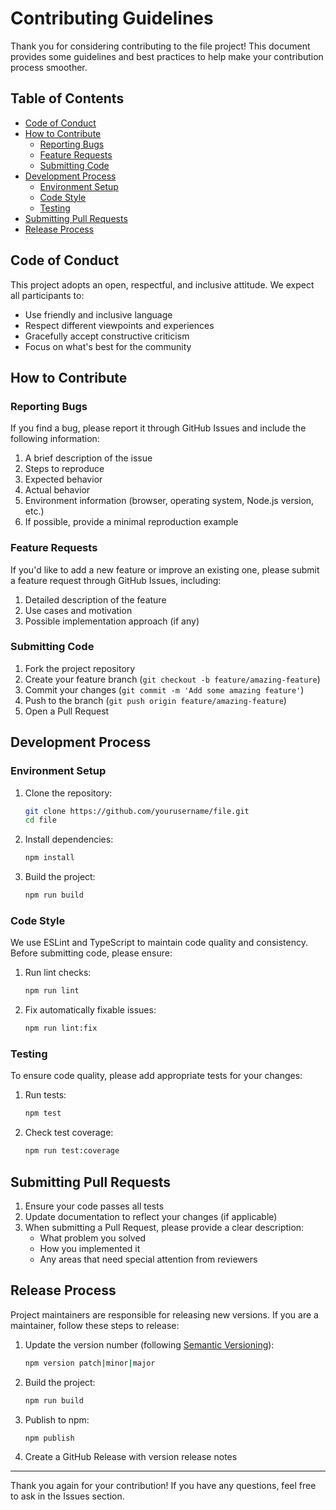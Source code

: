 # Contributing Guidelines

Thank you for considering contributing to the file project! This document provides some guidelines and best practices to help make your contribution process smoother.

## Table of Contents

- [Code of Conduct](#code-of-conduct)
- [How to Contribute](#how-to-contribute)
  - [Reporting Bugs](#reporting-bugs)
  - [Feature Requests](#feature-requests)
  - [Submitting Code](#submitting-code)
- [Development Process](#development-process)
  - [Environment Setup](#environment-setup)
  - [Code Style](#code-style)
  - [Testing](#testing)
- [Submitting Pull Requests](#submitting-pull-requests)
- [Release Process](#release-process)

## Code of Conduct

This project adopts an open, respectful, and inclusive attitude. We expect all participants to:

- Use friendly and inclusive language
- Respect different viewpoints and experiences
- Gracefully accept constructive criticism
- Focus on what's best for the community

## How to Contribute

### Reporting Bugs

If you find a bug, please report it through GitHub Issues and include the following information:

1. A brief description of the issue
2. Steps to reproduce
3. Expected behavior
4. Actual behavior
5. Environment information (browser, operating system, Node.js version, etc.)
6. If possible, provide a minimal reproduction example

### Feature Requests

If you'd like to add a new feature or improve an existing one, please submit a feature request through GitHub Issues, including:

1. Detailed description of the feature
2. Use cases and motivation
3. Possible implementation approach (if any)

### Submitting Code

1. Fork the project repository
2. Create your feature branch (`git checkout -b feature/amazing-feature`)
3. Commit your changes (`git commit -m 'Add some amazing feature'`)
4. Push to the branch (`git push origin feature/amazing-feature`)
5. Open a Pull Request

## Development Process

### Environment Setup

1. Clone the repository:
   ```bash
   git clone https://github.com/yourusername/file.git
   cd file
   ```

2. Install dependencies:
   ```bash
   npm install
   ```

3. Build the project:
   ```bash
   npm run build
   ```

### Code Style

We use ESLint and TypeScript to maintain code quality and consistency. Before submitting code, please ensure:

1. Run lint checks:
   ```bash
   npm run lint
   ```

2. Fix automatically fixable issues:
   ```bash
   npm run lint:fix
   ```

### Testing

To ensure code quality, please add appropriate tests for your changes:

1. Run tests:
   ```bash
   npm test
   ```

2. Check test coverage:
   ```bash
   npm run test:coverage
   ```

## Submitting Pull Requests

1. Ensure your code passes all tests
2. Update documentation to reflect your changes (if applicable)
3. When submitting a Pull Request, please provide a clear description:
   - What problem you solved
   - How you implemented it
   - Any areas that need special attention from reviewers

## Release Process

Project maintainers are responsible for releasing new versions. If you are a maintainer, follow these steps to release:

1. Update the version number (following [Semantic Versioning](https://semver.org/)):
   ```bash
   npm version patch|minor|major
   ```

2. Build the project:
   ```bash
   npm run build
   ```

3. Publish to npm:
   ```bash
   npm publish
   ```

4. Create a GitHub Release with version release notes

---

Thank you again for your contribution! If you have any questions, feel free to ask in the Issues section. 